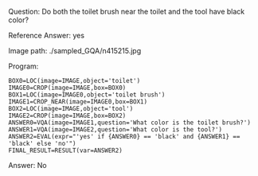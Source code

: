Question: Do both the toilet brush near the toilet and the tool have black color?

Reference Answer: yes

Image path: ./sampled_GQA/n415215.jpg

Program:

```
BOX0=LOC(image=IMAGE,object='toilet')
IMAGE0=CROP(image=IMAGE,box=BOX0)
BOX1=LOC(image=IMAGE0,object='toilet brush')
IMAGE1=CROP_NEAR(image=IMAGE0,box=BOX1)
BOX2=LOC(image=IMAGE,object='tool')
IMAGE2=CROP(image=IMAGE,box=BOX2)
ANSWER0=VQA(image=IMAGE1,question='What color is the toilet brush?')
ANSWER1=VQA(image=IMAGE2,question='What color is the tool?')
ANSWER2=EVAL(expr="'yes' if {ANSWER0} == 'black' and {ANSWER1} == 'black' else 'no'")
FINAL_RESULT=RESULT(var=ANSWER2)
```
Answer: No

